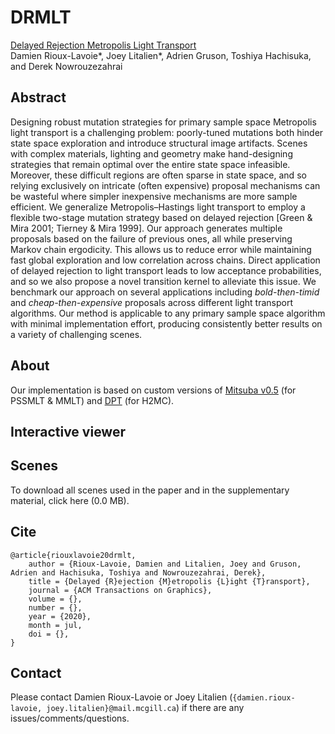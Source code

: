 # DRMLT

[Delayed Rejection Metropolis Light Transport]()<br/>
Damien Rioux-Lavoie&ast;, Joey Litalien&ast;, Adrien Gruson, Toshiya Hachisuka, and Derek Nowrouzezahrai

## Abstract

Designing robust mutation strategies for primary sample space Metropolis light transport is a challenging problem: poorly-tuned mutations both hinder state space exploration and introduce structural image artifacts. Scenes with complex materials, lighting and geometry make hand-designing strategies that remain optimal over the entire state space infeasible. Moreover, these difficult regions are often sparse in state space, and so relying exclusively on intricate (often expensive) proposal mechanisms can be wasteful where simpler inexpensive mechanisms are more sample efficient. We generalize Metropolis&ndash;Hastings light transport to employ a flexible two-stage mutation strategy based on delayed rejection [Green & Mira 2001; Tierney & Mira 1999]. Our approach generates multiple proposals based on the failure of previous ones, all while preserving Markov chain ergodicity. This allows us to reduce error while maintaining fast global exploration and low correlation across chains. Direct application of delayed rejection to light transport leads to low acceptance probabilities, and so we also propose a novel transition kernel to alleviate this issue. We benchmark our approach on several applications including _bold-then-timid_ and  _cheap-then-expensive_ proposals across different light transport algorithms. Our method is applicable to any primary sample space algorithm with minimal implementation effort, producing consistently better results on a variety of challenging scenes.

## About

Our implementation is based on custom versions of [Mitsuba v0.5](https://github.com/mitsuba-renderer/mitsuba) (for PSSMLT & MMLT) and [DPT](https://github.com/BachiLi/dpt) (for H2MC).

## Interactive viewer

## Scenes

To download all scenes used in the paper and in the supplementary material, click here (0.0 MB).

## Cite

```
@article{riouxlavoie20drmlt,
    author = {Rioux-Lavoie, Damien and Litalien, Joey and Gruson, Adrien and Hachisuka, Toshiya and Nowrouzezahrai, Derek},
    title = {Delayed {R}ejection {M}etropolis {L}ight {T}ransport},
    journal = {ACM Transactions on Graphics},
    volume = {},
    number = {},
    year = {2020},
    month = jul,
    doi = {},
}
```

## Contact 

Please contact Damien Rioux-Lavoie or Joey Litalien (`{damien.rioux-lavoie, joey.litalien}@mail.mcgill.ca`) if there are any issues/comments/questions.